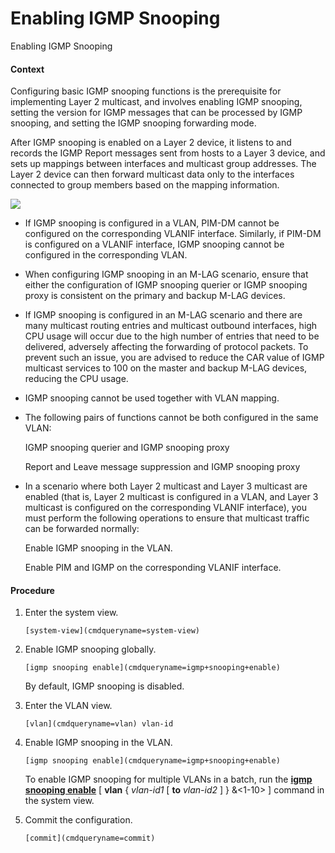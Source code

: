 Enabling IGMP Snooping
======================

Enabling IGMP Snooping

#### Context

Configuring basic IGMP snooping functions is the prerequisite for implementing Layer 2 multicast, and involves enabling IGMP snooping, setting the version for IGMP messages that can be processed by IGMP snooping, and setting the IGMP snooping forwarding mode.

After IGMP snooping is enabled on a Layer 2 device, it listens to and records the IGMP Report messages sent from hosts to a Layer 3 device, and sets up mappings between interfaces and multicast group addresses. The Layer 2 device can then forward multicast data only to the interfaces connected to group members based on the mapping information.

![](../public_sys-resources/note_3.0-en-us.png) 

* If IGMP snooping is configured in a VLAN, PIM-DM cannot be configured on the corresponding VLANIF interface. Similarly, if PIM-DM is configured on a VLANIF interface, IGMP snooping cannot be configured in the corresponding VLAN.
* When configuring IGMP snooping in an M-LAG scenario, ensure that either the configuration of IGMP snooping querier or IGMP snooping proxy is consistent on the primary and backup M-LAG devices.
* If IGMP snooping is configured in an M-LAG scenario and there are many multicast routing entries and multicast outbound interfaces, high CPU usage will occur due to the high number of entries that need to be delivered, adversely affecting the forwarding of protocol packets. To prevent such an issue, you are advised to reduce the CAR value of IGMP multicast services to 100 on the master and backup M-LAG devices, reducing the CPU usage.
* IGMP snooping cannot be used together with VLAN mapping.
* The following pairs of functions cannot be both configured in the same VLAN:
  
  IGMP snooping querier and IGMP snooping proxy
  
  Report and Leave message suppression and IGMP snooping proxy
* In a scenario where both Layer 2 multicast and Layer 3 multicast are enabled (that is, Layer 2 multicast is configured in a VLAN, and Layer 3 multicast is configured on the corresponding VLANIF interface), you must perform the following operations to ensure that multicast traffic can be forwarded normally:
  
  Enable IGMP snooping in the VLAN.
  
  Enable PIM and IGMP on the corresponding VLANIF interface.


#### Procedure

1. Enter the system view.
   
   
   ```
   [system-view](cmdqueryname=system-view)
   ```
2. Enable IGMP snooping globally.
   
   
   ```
   [igmp snooping enable](cmdqueryname=igmp+snooping+enable)
   ```
   
   By default, IGMP snooping is disabled.
3. Enter the VLAN view.
   
   
   ```
   [vlan](cmdqueryname=vlan) vlan-id
   ```
4. Enable IGMP snooping in the VLAN.
   
   
   ```
   [igmp snooping enable](cmdqueryname=igmp+snooping+enable)
   ```
   
   To enable IGMP snooping for multiple VLANs in a batch, run the [**igmp snooping enable**](cmdqueryname=igmp+snooping+enable) [ **vlan** { *vlan-id1* [ **to** *vlan-id2* ] } &<1-10> ] command in the system view.
5. Commit the configuration.
   
   
   ```
   [commit](cmdqueryname=commit)
   ```